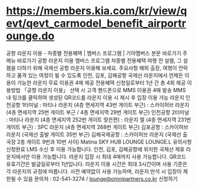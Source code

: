 # https://members.kia.com/kr/view/qevt/qevt_carmodel_benefit_airportrounge.do

공항 라운지 이용 - 차종별 전용혜택 | 멤버스 프로그램 | 기아멤버스
본문 바로가기
주메뉴 바로가기
공항 라운지 이용
멤버스 프로그램
차종별 전용혜택
여행 전 설렘, 그 설렘을 더하기 위해
국제선 공항 라운지 이용해 보세요.
주요사항
해외 출장, 여행이 안락하고 품격 있는 여정이 될 수 있도록
인천, 김포, 김해공항 국제선 라운지에서 언제든 이용이 가능한 라운지 무료 이용권 4매 제공
전용혜택 신청일로부터 1년 간 총 4회 제공
이용방법
「공항 라운지 이용」 선택 시 고객 핸드폰으로 MMS 이용권 4매 발송
MMS 내 링크를 클릭하여 생성된 QR코드를 라운지 이용 시 제시 후 입장
이용 가능 라운지
인천공항 1터미널
: 마티나 라운지 (4층 면세지역 43번 게이트 부근)
: 스카이허브 라운지 (4층 면세지역 25번 게이트 부근 / 4층 면세지역 29번 게이트 부근)
인천공항 2터미널
: 마티나 라운지 (4층 면세지역 252번 게이트 맞은편)
: 라운지 엘 (4층 면세지역 231번 게이트 부근)
: SPC 라운지 (4층 면세지역 268번 게이트 부근)
김포공항
: 스카이허브 라운지 (국제선 출발 게이트 35번 부근)
김해국제공항
: 스카이허브 라운지 (국제선 출국장 2층 게이트 9번과 10번 사이)
Matina
SKY HUB LOUNGE
LOUNGE.L
유의사항
신청완료 LMS 수신 후 이용 가능합니다.
인천, 김포, 김해공항에 위치한 국제선 제휴 라운지에서만 이용 가능합니다.
라운지 입장 시 최대 4매까지 사용 가능합니다.
QR코드 유효기간은 발급일로부터 1년입니다.
라운지 이용 시간은 최대 3시간이며 사용 기준은 각 라운지의 규정에 따릅니다.
사전 예약없이 사용 가능하며, 라운지 만석 시 입장이 제한될 수 있음
문의처 : 02-541-3274 / lounge@omnipartners.co.kr
신청하기